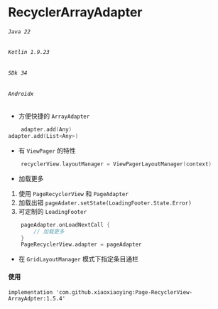 # RecyclerArrayAdapter

###### `Java 22`

###### `Kotlin 1.9.23`

###### `SDk 34`

###### `Androidx`

* 方便快捷的 `ArrayAdapter`

```Kotlin
    adapter.add(Any)
adapter.add(List<Any>)
```

* 有 `ViewPager` 的特性

```Kotlin
    recyclerView.layoutManager = ViewPagerLayoutManager(context)

```

* 加载更多

1. 使用 `PageRecyclerView` 和 `PageAdapter`
2. 加载出错 `pageAdater.setState(LoadingFooter.State.Error)`
3. 可定制的 `LoadingFooter`

```Kotlin	
	pageAdapter.onLoadNextCall {
	    // 加载更多
	}
	PageRecyclerView.adapter = pageAdapter
```

* 在 `GridLayoutManager` 模式下指定条目通栏

#### 使用

```
implementation 'com.github.xiaoxiaoying:Page-RecyclerView-ArrayAdpter:1.5.4'
```
